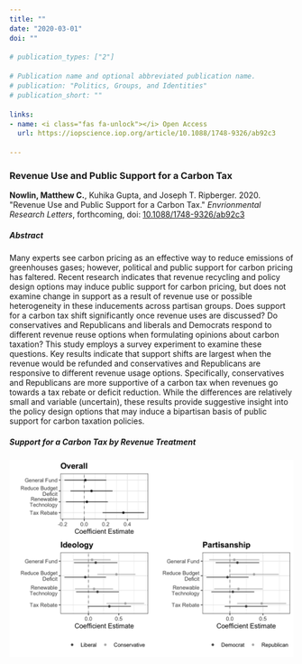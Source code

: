 ```yaml
---
title: ""
date: "2020-03-01"
doi: ""

# publication_types: ["2"]

# Publication name and optional abbreviated publication name.
# publication: "Politics, Groups, and Identities"
# publication_short: ""

links:
- name: <i class="fas fa-unlock"></i> Open Access
  url: https://iopscience.iop.org/article/10.1088/1748-9326/ab92c3

---
```


### Revenue Use and Public Support for a Carbon Tax

**Nowlin, Matthew C.**, Kuhika Gupta, and Joseph T. Ripberger. 2020. "Revenue Use and Public Support for a Carbon Tax." _Envrionmental Research Letters_, forthcoming, doi: <a href="https://iopscience.iop.org/article/10.1088/1748-9326/ab92c3" itemprop="url">10.1088/1748-9326/ab92c3</span></a> 


##### Abstract 
Many experts see carbon pricing as an effective way to reduce emissions of greenhouses gases; however, political and public support for carbon pricing has faltered. Recent research indicates that revenue recycling and policy design options may induce public support for carbon pricing, but does not examine change in support as a result of revenue use or possible heterogeneity in these inducements across partisan groups. Does support for a carbon tax shift significantly once revenue uses are discussed? Do conservatives and Republicans and liberals and Democrats respond to different revenue reuse options when formulating opinions about carbon taxation? This study employs a survey experiment to examine these questions. Key results indicate that support shifts are largest when the revenue would be refunded and conservatives and Republicans are responsive to different revenue usage options. Specifically, conservatives and Republicans are more supportive of a carbon tax when revenues go towards a tax rebate or deficit reduction. While the differences are relatively small and variable (uncertain), these results provide suggestive insight into the policy design options that may induce a bipartisan basis of public support for carbon taxation policies.

##### Support for a Carbon Tax by Revenue Treatment 

![](fig2.png)







